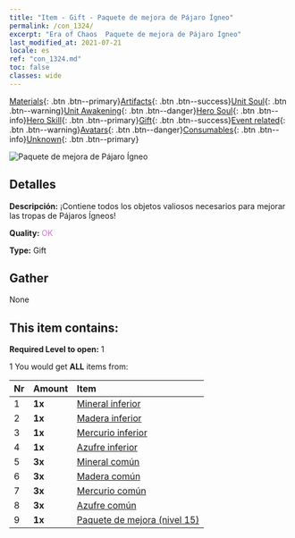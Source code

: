 ```yaml
---
title: "Item - Gift - Paquete de mejora de Pájaro Ígneo"
permalink: /con_1324/
excerpt: "Era of Chaos  Paquete de mejora de Pájaro Ígneo"
last_modified_at: 2021-07-21
locale: es
ref: "con_1324.md"
toc: false
classes: wide
---
```

 [Materials](/ItemsES/){: .btn .btn--primary}[Artifacts](/ItemsES/Artifacts/){: .btn .btn--success}[Unit Soul](/ItemsES/UnitSoul/){: .btn .btn--warning}[Unit Awakening](/ItemsES/UnitAwakening/){: .btn .btn--danger}[Hero Soul](/ItemsES/HeroSoul/){: .btn .btn--info}[Hero Skill](/ItemsES/HeroSkill/){: .btn .btn--primary}[Gift](/ItemsES/Gift/){: .btn .btn--success}[Event related](/ItemsES/Events/){: .btn .btn--warning}[Avatars](/ItemsES/Avatars/){: .btn .btn--danger}[Consumables](/ItemsES/Consumables/){: .btn .btn--info}[Unknown](/ItemsES/Unknown/){: .btn .btn--primary}

 ![Paquete de mejora de Pájaro Ígneo](/images/t/i_906001.png)

## Detalles
 **Descripción:** ¡Contiene todos los objetos valiosos necesarios para mejorar las tropas de Pájaros Ígneos!

 **Quality:** <span style="color: #DA70D6">OK</span>

 **Type:** Gift

## Gather

  None

## This item contains:

 **Required Level to open:** 1

 1 You would get **ALL** items  from:

  | Nr | Amount |     Item    |
  |:---|:-------|:------------|
  | 1 |  **1x** | [Mineral inferior](/ItemsES/mat_1/) |  | 
  | 2 |  **1x** | [Madera inferior](/ItemsES/mat_1/) |  | 
  | 3 |  **1x** | [Mercurio inferior](/ItemsES/mat_2/) |  | 
  | 4 |  **1x** | [Azufre inferior](/ItemsES/mat_3/) |  | 
  | 5 |  **3x** | [Mineral común](/ItemsES/mat_6/) |  | 
  | 6 |  **3x** | [Madera común](/ItemsES/mat_7/) |  | 
  | 7 |  **3x** | [Mercurio común](/ItemsES/mat_8/) |  | 
  | 8 |  **3x** | [Azufre común](/ItemsES/mat_9/) |  | 
  | 9 |  **1x** | [Paquete de mejora (nivel 15)](/ItemsES/con_1325/) |  | 

